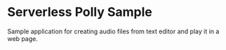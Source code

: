 # Serverless Polly Sample

Sample application for creating audio files from text editor and play it in a web page.
